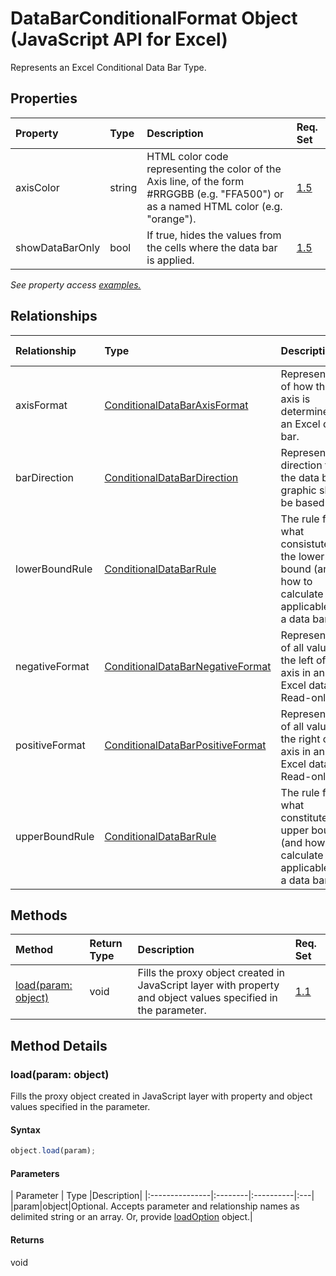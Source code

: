 # DataBarConditionalFormat Object (JavaScript API for Excel)

Represents an Excel Conditional Data Bar Type.

## Properties

| Property	   | Type	|Description| Req. Set|
|:---------------|:--------|:----------|:----|
|axisColor|string|HTML color code representing the color of the Axis line, of the form #RRGGBB (e.g. "FFA500") or as a named HTML color (e.g. "orange").|[1.5](../requirement-sets/excel-api-requirement-sets.md)|
|showDataBarOnly|bool|If true, hides the values from the cells where the data bar is applied.|[1.5](../requirement-sets/excel-api-requirement-sets.md)|

_See property access [examples.](#property-access-examples)_

## Relationships
| Relationship | Type	|Description| Req. Set|
|:---------------|:--------|:----------|:----|
|axisFormat|[ConditionalDataBarAxisFormat](conditionaldatabaraxisformat.md)|Representation of how the axis is determined for an Excel data bar.|[1.5](../requirement-sets/excel-api-requirement-sets.md)|
|barDirection|[ConditionalDataBarDirection](conditionaldatabardirection.md)|Represents the direction that the data bar graphic should be based on.|[1.5](../requirement-sets/excel-api-requirement-sets.md)|
|lowerBoundRule|[ConditionalDataBarRule](conditionaldatabarrule.md)|The rule for what consistutes the lower bound (and how to calculate it, if applicable) for a data bar.|[1.5](../requirement-sets/excel-api-requirement-sets.md)|
|negativeFormat|[ConditionalDataBarNegativeFormat](conditionaldatabarnegativeformat.md)|Representation of all values to the left of the axis in an Excel data bar. Read-only.|[1.5](../requirement-sets/excel-api-requirement-sets.md)|
|positiveFormat|[ConditionalDataBarPositiveFormat](conditionaldatabarpositiveformat.md)|Representation of all values to the right of the axis in an Excel data bar. Read-only.|[1.5](../requirement-sets/excel-api-requirement-sets.md)|
|upperBoundRule|[ConditionalDataBarRule](conditionaldatabarrule.md)|The rule for what constitutes the upper bound (and how to calculate it, if applicable) for a data bar.|[1.5](../requirement-sets/excel-api-requirement-sets.md)|

## Methods

| Method		   | Return Type	|Description| Req. Set|
|:---------------|:--------|:----------|:----|
|[load(param: object)](#loadparam-object)|void|Fills the proxy object created in JavaScript layer with property and object values specified in the parameter.|[1.1](../requirement-sets/excel-api-requirement-sets.md)|

## Method Details


### load(param: object)
Fills the proxy object created in JavaScript layer with property and object values specified in the parameter.

#### Syntax
```js
object.load(param);
```

#### Parameters
| Parameter	   | Type	|Description|
|:---------------|:--------|:----------|:---|
|param|object|Optional. Accepts parameter and relationship names as delimited string or an array. Or, provide [loadOption](loadoption.md) object.|

#### Returns
void
